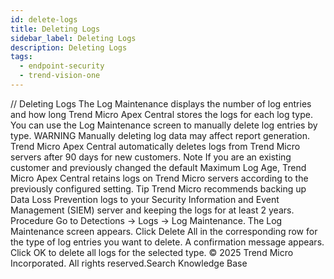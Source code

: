 ```yaml
---
id: delete-logs
title: Deleting Logs
sidebar_label: Deleting Logs
description: Deleting Logs
tags:
  - endpoint-security
  - trend-vision-one
---
```


/*<![CDATA[*/ $('#title').html($('meta[name=map-description]').attr('content')); /*]]>*/ Deleting Logs The Log Maintenance displays the number of log entries and how long Trend Micro Apex Central stores the logs for each log type. You can use the Log Maintenance screen to manually delete log entries by type. WARNING Manually deleting log data may affect report generation. Trend Micro Apex Central automatically deletes logs from Trend Micro servers after 90 days for new customers. Note If you are an existing customer and previously changed the default Maximum Log Age, Trend Micro Apex Central retains logs on Trend Micro servers according to the previously configured setting. Tip Trend Micro recommends backing up Data Loss Prevention logs to your Security Information and Event Management (SIEM) server and keeping the logs for at least 2 years. Procedure Go to Detections → Logs → Log Maintenance. The Log Maintenance screen appears. Click Delete All in the corresponding row for the type of log entries you want to delete. A confirmation message appears. Click OK to delete all logs for the selected type. © 2025 Trend Micro Incorporated. All rights reserved.Search Knowledge Base